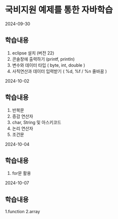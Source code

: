 # 국비지원 예제를 통한 자바학습

2024-09-30

## 학습내용
1. eclipse 설치 (버전 22)
2. 콘솔창에 출력하기 (printf, println)
3. 변수와 데이터 타입 ( byte, int, double )
4. 사칙연산과 데이터 입력받기 ( %d, %f / %n 줄바꿈 )

2024-10-02

## 학습내용
1. 반복문
2. 증감 연산자
3. char, String 및 아스키코드
4. 논리 연산자
5. 조건문

2024-10-04

## 학습내용
1. for문 활용

2024-10-07

## 학습내용
1.function
2.array
